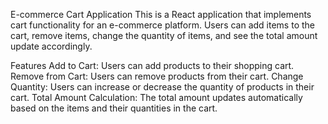 E-commerce Cart Application
This is a React application that implements cart functionality for an e-commerce platform. Users can add items to the cart, remove items, change the quantity of items, and see the total amount update accordingly.

Features
Add to Cart: Users can add products to their shopping cart.
Remove from Cart: Users can remove products from their cart.
Change Quantity: Users can increase or decrease the quantity of products in their cart.
Total Amount Calculation: The total amount updates automatically based on the items and their quantities in the cart.
